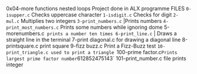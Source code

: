 0x04-more functions nested loops
Project done in ALX programme
FILES
`0-isupper.c` Checks  uppercase character 
 `1-isdigit.c`  Checks for digit
 `2-mul.c`  Multiplies two integers 
 `3-print_numbers.c` |Prints numbers
 `4-print_most_numbers.c` Prints some numbers while ignoring dome
5-morenumbers.c` prints a number ten times
6-print_line.c` | Draws a straight line in the terminal 
7-print diagonal.c for drawing a diagonal line
8-printsquare.c print square
9-fizz buzz.c  Print a Fizz-Buzz test 
 `10-print_triangle.c used to print a triangle
 `100-prime factor.c` Prints largest prime factor number `612852475143` 
101-print_number.c file prints integer
